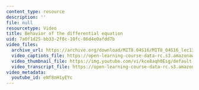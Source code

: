 ```yaml
---
content_type: resource
description: ''
file: null
resourcetype: Video
title: Behavior of the differential equation
uid: 7a0f1d25-bb33-2f8c-10fc-86d4e0afdd7b
video_files:
  archive_url: https://archive.org/download/MIT8.04S16/MIT8_04S16_lec13_s5_300k.mp4
  video_captions_file: https://open-learning-course-data-rc.s3.amazonaws.com/8-04-quantum-physics-i-spring-2016/4c1fb117b2c2548f9df1def64cc16b10_eNf8nH1yEYc.vtt
  video_thumbnail_file: https://img.youtube.com/vi/kce8aqh0Esg/default.jpg
  video_transcript_file: https://open-learning-course-data-rc.s3.amazonaws.com/8-04-quantum-physics-i-spring-2016/b8594b5920d93255df3dc9cce522959f_eNf8nH1yEYc.pdf
video_metadata:
  youtube_id: eNf8nH1yEYc
---
```

